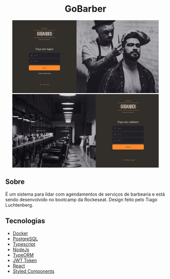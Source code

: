 <h1 align="center">GoBarber</h1>

<p align="center">
  <img alt="Dashboard" src="https://github.com/raphaelvaz/goBarber/blob/master/.github/gobarberlogon.png" width="460px" />
  <img alt="Repostory" src="https://github.com/raphaelvaz/goBarber/blob/master/.github/gobarbersignup.png" width="460px" />
</p>

## Sobre

É um sistema para lidar com agendamentos de serviços de barbearia e está sendo desenvolvido no bootcamp da Rockeseat. Design feito pelo Tiago Luchtenberg.

## Tecnologias

- [Docker](https://www.docker.com/)
- [PostgreSQL](https://www.postgresql.org/)
- [Typescript](https://www.typescriptlang.org/)
- [NodeJs](https://nodejs.org/en/)
- [TypeORM](https://typeorm.io/#/)
- [JWT Token](https://jwt.io/)
- [React](https://reactjs.org/)
- [Styled Components](https://styled-components.com/)
